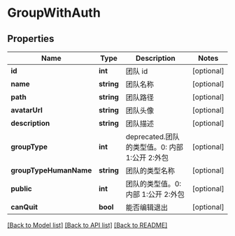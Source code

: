 # GroupWithAuth

## Properties
Name | Type | Description | Notes
------------ | ------------- | ------------- | -------------
**id** | **int** | 团队 id | [optional] 
**name** | **string** | 团队名称 | [optional] 
**path** | **string** | 团队路径 | [optional] 
**avatarUrl** | **string** | 团队头像 | [optional] 
**description** | **string** | 团队描述 | [optional] 
**groupType** | **int** | deprecated.团队的类型值。0: 内部 1:公开 2:外包 | [optional] 
**groupTypeHumanName** | **string** | 团队的类型名称 | [optional] 
**public** | **int** | 团队的类型值。0: 内部 1:公开 2:外包 | [optional] 
**canQuit** | **bool** | 能否编辑退出 | [optional] 

[[Back to Model list]](../../README.md#documentation-for-models) [[Back to API list]](../../README.md#documentation-for-api-endpoints) [[Back to README]](../../README.md)


